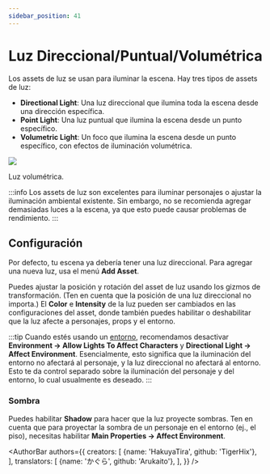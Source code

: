 ```yaml
---
sidebar_position: 41
---
```


# Luz Direccional/Puntual/Volumétrica

Los assets de luz se usan para iluminar la escena. Hay tres tipos de assets de luz:
* **Directional Light**: Una luz direccional que ilumina toda la escena desde una dirección específica.
* **Point Light**: Una luz puntual que ilumina la escena desde un punto específico.
* **Volumetric Light**: Un foco que ilumina la escena desde un punto específico, con efectos de iluminación volumétrica.

![](/doc-img/en-light-1.png)
<p class="img-desc">Luz volumétrica.</p>

:::info
Los assets de luz son excelentes para iluminar personajes o ajustar la iluminación ambiental existente. Sin embargo, no se recomienda agregar demasiadas luces a la escena, ya que esto puede causar problemas de rendimiento.
:::

## Configuración

Por defecto, tu escena ya debería tener una luz direccional. Para agregar una nueva luz, usa el menú **Add Asset**.

Puedes ajustar la posición y rotación del asset de luz usando los gizmos de transformación. (Ten en cuenta que la posición de una luz direccional no importa.) El **Color** e **Intensity** de la luz pueden ser cambiados en las configuraciones del asset, donde también puedes habilitar o deshabilitar que la luz afecte a personajes, props y el entorno.

:::tip
Cuando estés usando un [entorno](environment), recomendamos desactivar **Environment → Allow Lights To Affect Characters** y **Directional Light → Affect Environment**. Esencialmente, esto significa que la iluminación del entorno no afectará al personaje, y la luz direccional no afectará al entorno. Esto te da control separado sobre la iluminación del personaje y del entorno, lo cual usualmente es deseado.
:::

### Sombra

Puedes habilitar **Shadow** para hacer que la luz proyecte sombras. Ten en cuenta que para proyectar la sombra de un personaje en el entorno (ej., el piso), necesitas habilitar **Main Properties → Affect Environment**.

<AuthorBar authors={{
  creators: [
    {name: 'HakuyaTira', github: 'TigerHix'},
  ],  translators: [
    {name: 'かぐら', github: 'Arukaito'},
  ],
}} />
